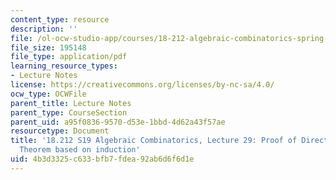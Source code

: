 ```yaml
---
content_type: resource
description: ''
file: /ol-ocw-studio-app/courses/18-212-algebraic-combinatorics-spring-2019/4b3d3325c633bfb7fdea92ab6d6f6d1e_MIT18_212S19_lec29.pdf
file_size: 195148
file_type: application/pdf
learning_resource_types:
- Lecture Notes
license: https://creativecommons.org/licenses/by-nc-sa/4.0/
ocw_type: OCWFile
parent_title: Lecture Notes
parent_type: CourseSection
parent_uid: a95f0836-9570-d53e-1bbd-4d62a43f57ae
resourcetype: Document
title: '18.212 S19 Algebraic Combinatorics, Lecture 29: Proof of Directed Matrix Tree
  Theorem based on induction'
uid: 4b3d3325-c633-bfb7-fdea-92ab6d6f6d1e
---
```

